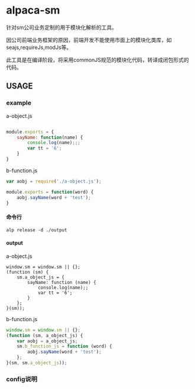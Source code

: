 # alpaca-sm

针对sm公司业务定制的用于模块化解析的工具。

因公司前端业务框架的原因，前端开发不能使用市面上的模块化类库，如seajs,requireJs,modJs等。

此工具是在编译阶段，将采用commonJS规范的模块化代码，转译成闭包形式的代码。

## USAGE



### example

a-object.js
```js

module.exports = {
	sayName: function(name) {
		console.log(name);;;
		var tt = '6';
	}
}

```
b-function.js
```js
var aobj = require('./a-object.js');

module.exports = function(word) {
	aobj.sayName(word + 'test');
}

```
#### 命令行

```
alp release -d ./output

```

#### output

a-object.js

```
window.sm = window.sm || {};
(function (sm) {
	sm.a_object_js = {
        sayName: function (name) {
            console.log(name);;
            var tt = '6';
        }
    };
}(sm));
```
b-function.js
```js
window.sm = window.sm || {};
(function (sm, a_object_js) {
    var aobj = a_object_js;
    sm.b_function_js = function (word) {
        aobj.sayName(word + 'test');
    };
}(sm, sm.a_object_js));
```
### config说明























